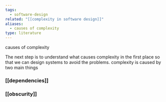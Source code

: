 ```yaml
---
tags:
  - software-design
related: "[[complexity in software design]]"
aliases:
  - causes of complexity
type: literature
---
```

causes of complexity 

The next step is to understand what causes complexity in the first place so that we can design systems to avoid the problems.
complexity is caused by two main things


### [[dependencies]]
### [[obscurity]]
